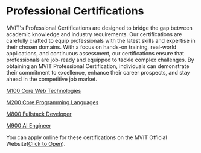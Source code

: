 # Professional Certifications
MVIT's Professional Certifications are designed to bridge the gap between academic knowledge and industry requirements. Our certifications are carefully crafted to equip professionals with the latest skills and expertise in their chosen domains. With a focus on hands-on training, real-world applications, and continuous assessment, our certifications ensure that professionals are job-ready and equipped to tackle complex challenges. By obtaining an MVIT Professional Certification, individuals can demonstrate their commitment to excellence, enhance their career prospects, and stay ahead in the competitive job market.

[M100 Core Web Technologies](CWT/Readme.md)

[M200 Core Programming Languages](CPL/Readme.md)

[M800 Fullstack Developer](Fullstack_Developer/Readme.md)

[M900 AI Engineer](AI_Engineer/Readme.md)


You can apply online for these certifications on the MVIT Official Website([Click to Open](https://www.mvut.us/pages/apply)).
